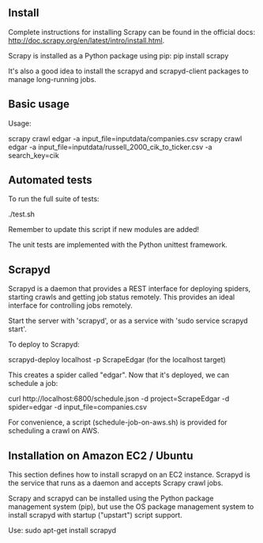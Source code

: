 ## Install

Complete instructions for installing Scrapy can be found in the official docs: http://doc.scrapy.org/en/latest/intro/install.html.

Scrapy is installed as a Python package using pip:
pip install scrapy

It's also a good idea to install the scrapyd and scrapyd-client packages to manage long-running jobs.

## Basic usage

Usage:

  scrapy crawl edgar -a input_file=inputdata/companies.csv
  scrapy crawl edgar -a input_file=inputdata/russell_2000_cik_to_ticker.csv -a search_key=cik

## Automated tests

To run the full suite of tests:

  ./test.sh

Remember to update this script if new modules are added!

The unit tests are implemented with the Python unittest framework.

## Scrapyd

Scrapyd is a daemon that provides a REST interface for deploying spiders, starting crawls and getting job status remotely. This provides an ideal interface for
controlling jobs remotely.

Start the server with 'scrapyd', or as a service with 'sudo service scrapyd start'.

To deploy to Scrapyd:

  scrapyd-deploy localhost -p ScrapeEdgar (for the localhost target)

This creates a spider called "edgar". Now that it's deployed, we can schedule a job:

  curl http://localhost:6800/schedule.json -d project=ScrapeEdgar -d spider=edgar -d input_file=companies.csv

For convenience, a script (schedule-job-on-aws.sh) is provided for scheduling a crawl on AWS.

## Installation on Amazon EC2 / Ubuntu

This section defines how to install scrapyd on an EC2 instance. Scrapyd is the service that runs as a daemon and accepts Scrapy crawl jobs.

Scrapy and scrapyd can be installed using the Python package management system (pip), but use the OS package management system to install scrapyd with
startup ("upstart") script support.

Use: sudo apt-get install scrapyd

